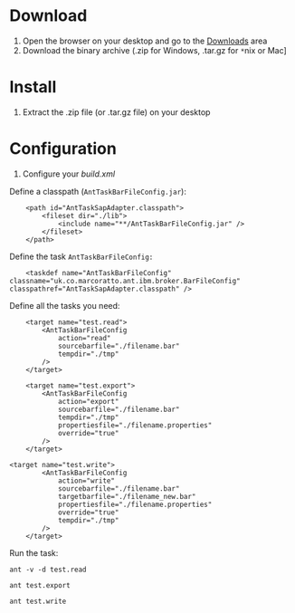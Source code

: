 # Download #

  1. Open the browser on your desktop and go to the [Downloads](http://code.google.com/p/anttaskbarfileconfig/downloads/list) area
  1. Download the binary archive (.zip for Windows, .tar.gz for `*`nix or Mac]

# Install #

  1. Extract the .zip file (or .tar.gz file) on your desktop

# Configuration #

  1. Configure your _build.xml_

Define a classpath (`AntTaskBarFileConfig.jar`):
```
	<path id="AntTaskSapAdapter.classpath">
		<fileset dir="./lib">
			<include name="**/AntTaskBarFileConfig.jar" />
		</fileset>
	</path>
```

Define the task `AntTaskBarFileConfig:`
```
	<taskdef name="AntTaskBarFileConfig" classname="uk.co.marcoratto.ant.ibm.broker.BarFileConfig" classpathref="AntTaskSapAdapter.classpath" />
```

Define all the tasks you need:
```
	<target name="test.read">
	 	<AntTaskBarFileConfig 
	 		action="read"
	 		sourcebarfile="./filename.bar"
	 		tempdir="./tmp"
	 	/>
	</target>		

	<target name="test.export">
	 	<AntTaskBarFileConfig 
	 		action="export"
	 		sourcebarfile="./filename.bar"
	 		tempdir="./tmp"
	 		propertiesfile="./filename.properties"
	 		override="true"
	 	/>
	</target>
	
<target name="test.write">
	 	<AntTaskBarFileConfig 	 		
	 		action="write"
	 		sourcebarfile="./filename.bar"
	 		targetbarfile="./filename_new.bar"
	 		propertiesfile="./filename.properties"
	 		override="true"
	 		tempdir="./tmp"
	 	/>
	</target>
```

Run the task:
```
ant -v -d test.read
```
```
ant test.export
```

```
ant test.write
```